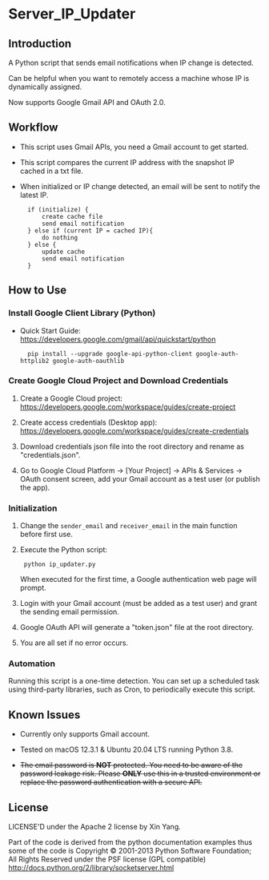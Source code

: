 # Server_IP_Updater

## Introduction

 A Python script that sends email notifications when IP change is detected.

Can be helpful when you want to remotely access a machine whose IP is dynamically assigned.

Now supports Google Gmail API and OAuth 2.0.

## Workflow

- This script uses Gmail APIs, you need a Gmail account to get started.

- This script compares the current IP address with the snapshot IP cached in a txt file.  

- When initialized or IP change detected, an email will be sent to notify the latest IP.

        if (initialize) {
            create cache file
            send email notification
        } else if (current IP = cached IP){
            do nothing
        } else {
            update cache
            send email notification
        }


## How to Use

### Install Google Client Library (Python)
- Quick Start Guide: https://developers.google.com/gmail/api/quickstart/python

        pip install --upgrade google-api-python-client google-auth-httplib2 google-auth-oauthlib

### Create Google Cloud Project and Download Credentials
1. Create a Google Cloud project: https://developers.google.com/workspace/guides/create-project

2. Create access credentials (Desktop app): https://developers.google.com/workspace/guides/create-credentials

3. Download credentials json file into the root directory and rename as "credentials.json".

4. Go to Google Cloud Platform -> [Your Project] -> APIs & Services -> OAuth consent screen, add your Gmail account as a test user (or publish the app).

### Initialization

1. Change the `sender_email` and `receiver_email` in the main function before first use.

2. Execute the Python script:

        python ip_updater.py
    
    When executed for the first time, a Google authentication web page will prompt. 
    
3. Login with your Gmail account (must be added as a test user) and grant the sending email permission.

4. Google OAuth API will generate a "token.json" file at the root directory.

5. You are all set if no error occurs.

### Automation
Running this script is a one-time detection. 
You can set up a scheduled task using third-party libraries, such as Cron, to periodically execute this script.  

## Known Issues

- Currently only supports Gmail account.
- Tested on macOS 12.3.1 & Ubuntu 20.04 LTS running Python 3.8.

- ~~The email password is **NOT** protected. You need to be aware of the password leakage risk. Please **ONLY** use this in a trusted environment or replace the password authentication with a secure API.~~


## License

LICENSE'D under the Apache 2 license by Xin Yang.

Part of the code is derived from the python documentation examples thus some of the code is Copyright © 2001-2013 Python Software Foundation; All Rights Reserved under the PSF license (GPL compatible) http://docs.python.org/2/library/socketserver.html
